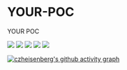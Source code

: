 # YOUR-POC

YOUR POC

![](https://img.shields.io/badge/YOUR-POC-brightgreen)
![](https://img.shields.io/badge/language-python-brightgreen)
![](https://img.shields.io/badge/license-czheisenberg-brightgreen)
![](https://img.shields.io/badge/documentation-yes-brightgreen)
![](https://img.shields.io/twitter/follow/ikk161416710727?%20style=social)

<!-- 动态生成活动图，用于显示过去31天的Github活动 -->
[![czheisenberg's github activity graph](https://github-readme-activity-graph.vercel.app/graph?username=czheisenberg&theme=tokyo-night)](https://github.com/czheisenberg/YOUR-POC)
